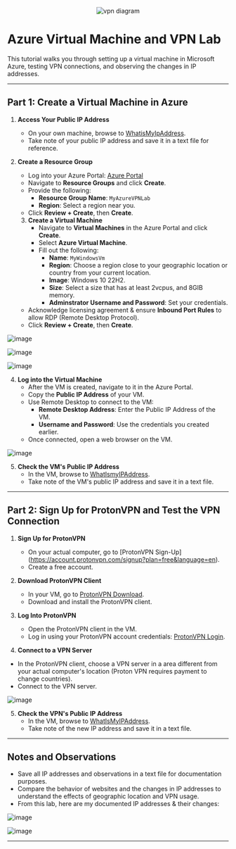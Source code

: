 <p align="center">
<img src="https://i.imgur.com/r8S0B8F.png" alt="vpn diagram"/>
</p>

# Azure Virtual Machine and VPN Lab

This tutorial walks you through setting up a virtual machine in Microsoft Azure, testing VPN connections, and observing the changes in IP addresses. 

---

## Part 1: Create a Virtual Machine in Azure

1. **Access Your Public IP Address**
   - On your own machine, browse to [WhatisMyIpAddress](https://whatismyipaddress.com/).
   - Take note of your public IP address and save it in a text file for reference.

2. **Create a Resource Group**
   - Log into your Azure Portal: [Azure Portal](https://portal.azure.com/)
   - Navigate to **Resource Groups** and click **Create**.
   - Provide the following:
       - **Resource Group Name**: `MyAzureVPNLab`
       - **Region**: Select a region near you.
   - Click **Review + Create**, then **Create**.

   3. **Create a Virtual Machine**
      - Navigate to **Virtual Machines** in the Azure Portal and click **Create**.
      - Select **Azure Virtual Machine**.
      - Fill out the following:
          - **Name**: `MyWindowsVm`
          - **Region**: Choose a region close to your geographic location or country from your current location.
          - **Image**: Windows 10 22H2.
          - **Size**: Select a size that has at least 2vcpus, and 8GIB memory.
          - **Adminstrator Username and Password**: Set your credentials.
    - Acknowledge licensing agreement & ensure **Inbound Port Rules** to allow RDP (Remote Desktop Protocol).
     - Click **Review + Create**, then **Create**.

![image](https://github.com/Edwin387/vpn-lab/blob/main/shot%201.png?raw=true)

![image](https://github.com/Edwin387/vpn-lab/blob/main/shot%202.png?raw=true)

![image](https://github.com/Edwin387/vpn-lab/blob/main/shot%203.png?raw=true)

4. **Log into the Virtual Machine**
   - After the VM is created, navigate to it in the Azure Portal.
   - Copy the **Public IP Address** of your VM.
   - Use Remote Desktop to connect to the VM:
     - **Remote Desktop Address**: Enter the Public IP Address of the VM.
     - **Username and Password**: Use the credentials you created earlier.
    - Once connected, open a web browser on the VM.
     
![image](https://github.com/Edwin387/vpn-lab/blob/main/shot%204.png?raw=true)

5. **Check the VM's Public IP Address**
   - In the VM, browse to [WhatIsmyIPAddress](https://whatismyipaddress.com/).
   - Take note of the VM's public IP address and save it in a text file.

---

## Part 2: Sign Up for ProtonVPN and Test the VPN Connection

1. **Sign Up for ProtonVPN**
   - On your actual computer, go to [ProtonVPN Sign-Up] (https://account.protonvpn.com/signup?plan=free&language=en).
   - Create a free account.

2. **Download ProtonVPN Client**
   - In your VM, go to [ProtonVPN Download](https://protonvpn.com/download/).
   - Download and install the ProtonVPN client.

3. **Log Into ProtonVPN**
   - Open the ProtonVPN client in the VM.
   - Log in using your ProtonVPN account credentials: [ProtonVPN Login](https://account.protonvpn.com/login).

4. **Connect to a VPN Server**
  - In the ProtonVPN client, choose a VPN server in a area different from your actual computer's location (Proton VPN requires payment to change countries).
- Connect to the VPN server. 

![image](https://github.com/Edwin387/vpn-lab/blob/main/shot%205.PNG?raw=true)

5. **Check the VPN's Public IP Address**
   - In the VM, browse to [WhatIsMyIPAddress](https://whatismyipaddress.com/).
   - Take note of the new IP address and save it in a text file.

---

## Notes and Observations

- Save all IP addresses and observations in a text file for documentation purposes.
- Compare the behavior of websites and the changes in IP addresses to understand the effects of geographic location and VPN usage.
- From this lab, here are my documented IP addresses & their changes:

![image](https://github.com/Edwin387/vpn-lab/blob/main/shot%206.png?raw=true)

![image](https://github.com/Edwin387/vpn-lab/blob/main/shot%207.png?raw=true)

---
